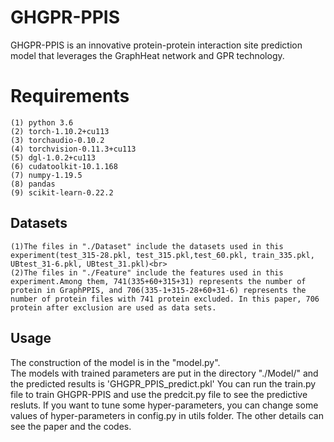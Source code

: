 # GHGPR-PPIS
GHGPR-PPIS is an innovative protein-protein interaction site prediction model that leverages the GraphHeat network and GPR technology.

# Requirements
    (1) python 3.6
    (2) torch-1.10.2+cu113
    (3) torchaudio-0.10.2
    (4) torchvision-0.11.3+cu113
    (5) dgl-1.0.2+cu113
    (6) cudatoolkit-10.1.168
    (7) numpy-1.19.5
    (8) pandas
    (9) scikit-learn-0.22.2
## Datasets
    (1)The files in "./Dataset" include the datasets used in this experiment(test_315-28.pkl, test_315.pkl,test_60.pkl, train_335.pkl, UBtest_31-6.pkl, UBtest_31.pkl)<br>
    (2)The files in "./Feature" include the features used in this experiment.Among them, 741(335+60+315+31) represents the number of protein in GraphPPIS, and 706(335-1+315-28+60+31-6) represents the number of protein files with 741 protein excluded. In this paper, 706 protein after exclusion are used as data sets.
## Usage
  The construction of the model is in the "model.py".<br>
  The models with trained parameters are put in the directory "./Model/" and the predicted results is 'GHGPR_PPIS_predict.pkl'
  You can run the train.py file to train GHGPR-PPIS and use the predcit.py file to see the predictive resluts. If you want to tune some hyper-parameters, you can change some values of hyper-parameters in config.py in utils folder.
  The other details can see the paper and the codes.

  
